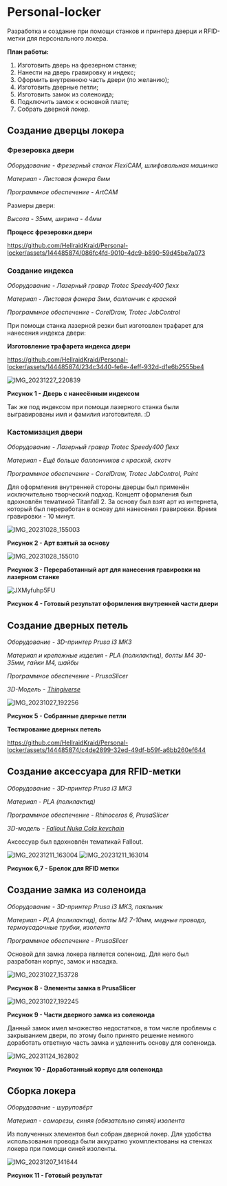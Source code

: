 # Personal-locker

Разработка и создание при помощи станков и принтера дверци и RFID-метки для персонального локера.

**План работы:**

1. Изготовить дверь на фрезерном станке;
2. Нанести на дверь гравировку и индекс;
3. Оформить внутреннюю часть двери (по желанию);
4. Изготовить дверные петли;
5. Изготовить замок из соленоида;
6. Подключить замок к основной плате;
7. Собрать дверной локер.
   
## Создание дверцы локера

### Фрезеровка двери

*Оборудование - Фрезерный станок FlexiCAM, шлифовальная машинка*

*Материал - Листовая фанера 6мм*

*Программное обеспечение -  ArtCAM*

Размеры двери:

*Высота - 35мм, ширина - 44мм*

**Процесс фрезеровки двери**

https://github.com/HellraidKraid/Personal-locker/assets/144485874/086fc4fd-9010-4dc9-b890-59d45be7a073

### Создание индекса

*Оборудование - Лазерный гравер Trotec Speedy400 flexx*

*Материал - Листовая фанера 3мм, баллончик с краской*

*Программное обеспечение -  CorelDraw, Trotec JobControl*

При помощи станка лазерной резки был изготовлен трафарет для нанесения индекса двери:

**Изготовление трафарета индекса двери**

https://github.com/HellraidKraid/Personal-locker/assets/144485874/234c3440-fe6e-4eff-932d-d1e6b2555be4

![IMG_20231227_220839](https://github.com/HellraidKraid/Personal-locker/assets/144485874/dcbed977-baf8-4a90-bdef-0ab33032ce79)

**Рисунок 1 - Дверь с нанесённым индексом**

Так же под индексом при помощи лазерного станка были выгравированы имя и фамилия изготовителя. :D

### Кастомизация двери

*Оборудование - Лазерный гравер Trotec Speedy400 flexx*

*Материал - Ещё больше баллончиков с краской, скотч*

*Программное обеспечение -  CorelDraw, Trotec JobControl, Paint*

Для оформления внутренней стороны дверцы был применён исключительно творческий подход.
Концепт оформления был вдохновлён тематикой Titanfall 2. За основу был взят арт из интернета, который был переработан в основу для нанесения гравировки. Время гравировки - 10 минут.

![IMG_20231028_155003](https://github.com/HellraidKraid/Personal-locker/assets/144485874/eab3af42-82a4-4532-8f0f-1e7615ff9f73)

**Рисунок 2 - Арт взятый за основу**

![IMG_20231028_155010](https://github.com/HellraidKraid/Personal-locker/assets/144485874/86ce9b23-8510-4067-8339-cd44cba18c59)

**Рисунок 3 - Переработанный арт для нанесения гравировки на лазерном станке**

![JXMyfuhp5FU](https://github.com/HellraidKraid/Personal-locker/assets/144485874/8987e34b-889c-4c6f-9b4a-5f97ed24017f)

**Рисунок 4 - Готовый результат оформления внутренней части двери**

## Создание дверных петель

*Оборудование - 3D-принтер Prusa i3 MK3*

*Материал и крепежные изделия - PLA (полилактид), болты М4 30-35мм, гайки М4, шайбы*

*Программное обеспечение - PrusaSlicer*

*3D-Модель - [Thingiverse](https://www.thingiverse.com/thing:2401035)*

![IMG_20231027_192256](https://github.com/HellraidKraid/Personal-locker/assets/144485874/9bdd6c11-c048-4e8a-ac39-42f2421937ec)

**Рисунок 5 - Собранные дверные петли**

**Тестирование дверных петель**

https://github.com/HellraidKraid/Personal-locker/assets/144485874/c4de2899-32ed-49df-b59f-a6bb260ef644

## Создание аксессуара для RFID-метки

*Оборудование - 3D-принтер Prusa i3 MK3*

*Материал - PLA (полилактид)*

*Программное обеспечение - Rhinoceros 6, PrusaSlicer*

*3D-модель - [Fallout Nuka Cola keychain](https://www.thingiverse.com/thing:2059192)*

Аксессуар был вдохновлён тематикай Fallout.

![IMG_20231211_163004](https://github.com/HellraidKraid/Personal-locker/assets/144485874/cf40ea7f-4562-42f6-af4a-b432389a3ade)
![IMG_20231211_163014](https://github.com/HellraidKraid/Personal-locker/assets/144485874/c8eccef0-9571-4fc0-80ed-d93180c1d111)

**Рисунок 6,7 - Брелок для RFID метки**

## Создание замка из соленоида

*Оборудование - 3D-принтер Prusa i3 MK3, паяльник*

*Материал - PLA (полилактид), болты М2 7-10мм, медные провода, термоусадочные трубки, изолента*

*Программное обеспечение - PrusaSlicer*

Основой для замка локера является соленоид. Для него был разработан корпус, замок и насадка.

![IMG_20231027_153728](https://github.com/HellraidKraid/Personal-locker/assets/144485874/31fe4503-a260-41a9-9d48-e1fd230402db)

**Рисунок 8 - Элементы замка в PrusaSlicer**

![IMG_20231027_192245](https://github.com/HellraidKraid/Personal-locker/assets/144485874/eb877684-26ae-498e-8123-8b655737bd15)

**Рисунок 9 - Части дверного замка из соленоида**

Данный замок имел множество недостатков, в том числе проблемы с закрыванием двери, по этому было принято решение немного доработать ответную часть замка и удленнить основу для соленоида.

![IMG_20231124_162802](https://github.com/HellraidKraid/Personal-locker/assets/144485874/f0aa77b8-0320-43a6-ac58-0622b334822a)

**Рисунок 10 - Доработанный корпус для соленоида**

## Сборка локера

*Оборудование - шуруповёрт*

*Материал - саморезы, синяя (обязательно синяя) изолента*

Из полученных элементов был собран дверной локер. Для удобства использования провода были аккуратно укомплектованы на стенках локера при помощи синей изоленты.

![IMG_20231207_141644](https://github.com/HellraidKraid/Personal-locker/assets/144485874/876e15db-12ed-44d8-80bc-fcd828666f74)

**Рисунок 11 - Готовый результат**
